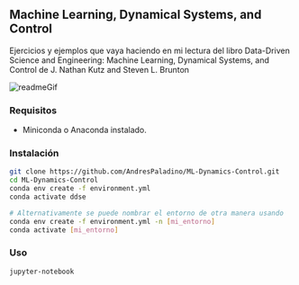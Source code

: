 ## Machine Learning, Dynamical Systems, and Control
Ejercicios y ejemplos que vaya haciendo en mi lectura del libro Data-Driven Science and Engineering: Machine Learning, Dynamical Systems, and Control de J. Nathan Kutz and Steven L. Brunton

![readmeGif](CH01/generated_visualizations/readmeGif.gif)

### Requisitos
- Miniconda o Anaconda instalado.
### Instalación
```bash
git clone https://github.com/AndresPaladino/ML-Dynamics-Control.git
cd ML-Dynamics-Control
conda env create -f environment.yml
conda activate ddse

# Alternativamente se puede nombrar el entorno de otra manera usando
conda env create -f environment.yml -n [mi_entorno]
conda activate [mi_entorno]
 ```
### Uso
```bash
jupyter-notebook
```
